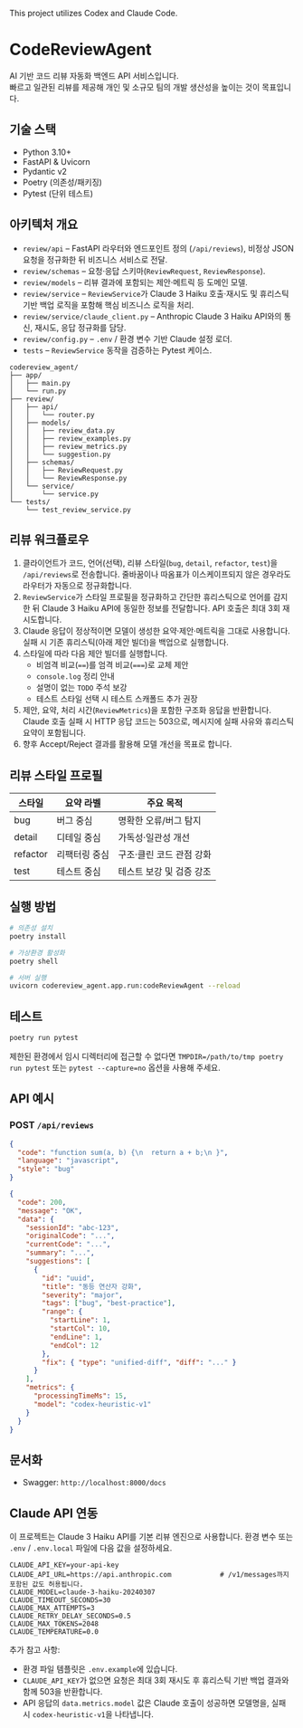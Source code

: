 This project utilizes Codex and Claude Code.
# CodeReviewAgent

AI 기반 코드 리뷰 자동화 백엔드 API 서비스입니다. <br>
빠르고 일관된 리뷰를 제공해 개인 및 소규모 팀의 개발 생산성을 높이는 것이 목표입니다.

## 기술 스택

- Python 3.10+
- FastAPI & Uvicorn
- Pydantic v2
- Poetry (의존성/패키징)
- Pytest (단위 테스트)

## 아키텍처 개요

- `review/api` – FastAPI 라우터와 엔드포인트 정의 (`/api/reviews`), 비정상 JSON 요청을 정규화한 뒤 비즈니스 서비스로 전달.
- `review/schemas` – 요청·응답 스키마(`ReviewRequest`, `ReviewResponse`).
- `review/models` – 리뷰 결과에 포함되는 제안·메트릭 등 도메인 모델.
- `review/service` – `ReviewService`가 Claude 3 Haiku 호출·재시도 및 휴리스틱 기반 백업 로직을 포함해 핵심 비즈니스 로직을 처리.
- `review/service/claude_client.py` – Anthropic Claude 3 Haiku API와의 통신, 재시도, 응답 정규화를 담당.
- `review/config.py` – `.env` / 환경 변수 기반 Claude 설정 로더.
- `tests` – `ReviewService` 동작을 검증하는 Pytest 케이스.

```
codereview_agent/
├── app/
│   ├── main.py
│   └── run.py
├── review/
│   ├── api/
│   │   └── router.py
│   ├── models/
│   │   ├── review_data.py
│   │   ├── review_examples.py
│   │   ├── review_metrics.py
│   │   └── suggestion.py
│   ├── schemas/
│   │   ├── ReviewRequest.py
│   │   └── ReviewResponse.py
│   └── service/
│       └── service.py
└── tests/
    └── test_review_service.py
```

## 리뷰 워크플로우

1. 클라이언트가 코드, 언어(선택), 리뷰 스타일(`bug`, `detail`, `refactor`, `test`)을 `/api/reviews`로 전송합니다. 줄바꿈이나 따옴표가 이스케이프되지 않은 경우라도 라우터가 자동으로 정규화합니다.
2. `ReviewService`가 스타일 프로필을 정규화하고 간단한 휴리스틱으로 언어를 감지한 뒤 Claude 3 Haiku API에 동일한 정보를 전달합니다. API 호출은 최대 3회 재시도합니다.
3. Claude 응답이 정상적이면 모델이 생성한 요약·제안·메트릭을 그대로 사용합니다. 실패 시 기존 휴리스틱(아래 제안 빌더)을 백업으로 실행합니다.
4. 스타일에 따라 다음 제안 빌더를 실행합니다.
   - 비엄격 비교(`==`)를 엄격 비교(`===`)로 교체 제안
   - `console.log` 정리 안내
   - 설명이 없는 `TODO` 주석 보강
   - 테스트 스타일 선택 시 테스트 스캐폴드 추가 권장
5. 제안, 요약, 처리 시간(`ReviewMetrics`)을 포함한 구조화 응답을 반환합니다. Claude 호출 실패 시 HTTP 응답 코드는 503으로, 메시지에 실패 사유와 휴리스틱 요약이 포함됩니다.
6. 향후 Accept/Reject 결과를 활용해 모델 개선을 목표로 합니다.

## 리뷰 스타일 프로필

| 스타일 | 요약 라벨 | 주요 목적 |
| --- | --- | --- |
| bug | 버그 중심 | 명확한 오류/버그 탐지 |
| detail | 디테일 중심 | 가독성·일관성 개선 |
| refactor | 리팩터링 중심 | 구조·클린 코드 관점 강화 |
| test | 테스트 중심 | 테스트 보강 및 검증 강조 |

## 실행 방법

```bash
# 의존성 설치
poetry install

# 가상환경 활성화
poetry shell

# 서버 실행
uvicorn codereview_agent.app.run:codeReviewAgent --reload
```

## 테스트

```bash
poetry run pytest
```

제한된 환경에서 임시 디렉터리에 접근할 수 없다면 `TMPDIR=/path/to/tmp poetry run pytest` 또는 `pytest --capture=no` 옵션을 사용해 주세요.

## API 예시

### POST `/api/reviews`

```json
{
  "code": "function sum(a, b) {\n  return a + b;\n }",
  "language": "javascript",
  "style": "bug"
}
```

```json
{
  "code": 200,
  "message": "OK",
  "data": {
    "sessionId": "abc-123",
    "originalCode": "...",
    "currentCode": "...",
    "summary": "...",
    "suggestions": [
      {
        "id": "uuid",
        "title": "동등 연산자 강화",
        "severity": "major",
        "tags": ["bug", "best-practice"],
        "range": {
          "startLine": 1,
          "startCol": 10,
          "endLine": 1,
          "endCol": 12
        },
        "fix": { "type": "unified-diff", "diff": "..." }
      }
    ],
    "metrics": {
      "processingTimeMs": 15,
      "model": "codex-heuristic-v1"
    }
  }
}
```

## 문서화

- Swagger: `http://localhost:8000/docs`

## Claude API 연동

이 프로젝트는 Claude 3 Haiku API를 기본 리뷰 엔진으로 사용합니다. 환경 변수 또는 `.env` / `.env.local` 파일에 다음 값을 설정하세요.

```
CLAUDE_API_KEY=your-api-key
CLAUDE_API_URL=https://api.anthropic.com            # /v1/messages까지 포함된 값도 허용됩니다.
CLAUDE_MODEL=claude-3-haiku-20240307
CLAUDE_TIMEOUT_SECONDS=30
CLAUDE_MAX_ATTEMPTS=3
CLAUDE_RETRY_DELAY_SECONDS=0.5
CLAUDE_MAX_TOKENS=2048
CLAUDE_TEMPERATURE=0.0
```

추가 참고 사항:

- 환경 파일 템플릿은 `.env.example`에 있습니다.
- `CLAUDE_API_KEY`가 없으면 요청은 최대 3회 재시도 후 휴리스틱 기반 백업 결과와 함께 503을 반환합니다.
- API 응답의 `data.metrics.model` 값은 Claude 호출이 성공하면 모델명을, 실패 시 `codex-heuristic-v1`을 나타냅니다.
